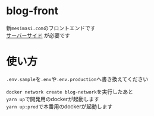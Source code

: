 # blog-front
新`mesimasi.com`のフロントエンドです  
[サーバーサイド](https://github.com/masibw/blog-server) が必要です

# 使い方
`.env.sample`を`.env`や`.env.production`へ書き換えてください  


`docker network create blog-network`を実行したあと  
`yarn up`で開発用のdockerが起動します   
`yarn up:prod`で本番用のdockerが起動します  
